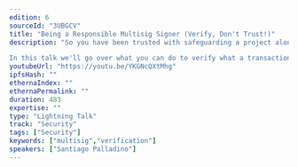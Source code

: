 ```yaml
---
edition: 6
sourceId: "3UBGCV"
title: "Being a Responsible Multisig Signer (Verify, Don't Trust!)"
description: "So you have been trusted with safeguarding a project along with other members of your community, congratulations! But, alas, the first transaction from a developer on the team comes in. How do you proceed? Can you blindly trust the developer? Should you? It's tempting to just see what other multisig members do and roll along, right?

In this talk we'll go over what you can do to verify what a transaction will actually do, and what tools you have at your disposal for this. No coding required!"
youtubeUrl: "https://youtu.be/YKGNcQXtMhg"
ipfsHash: ""
ethernaIndex: ""
ethernaPermalink: ""
duration: 483
expertise: ""
type: "Lightning Talk"
track: "Security"
tags: ["Security"]
keywords: ["multisig","verification"]
speakers: ["Santiago Palladino"]
---
```

